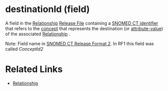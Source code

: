 # destinationId (field)

A field in the [Relationship](https://confluence.ihtsdotools.org/display/DOCGLOSS/Relationship "Glossary link: Relationship") [Release File](https://confluence.ihtsdotools.org/display/DOCGLOSS/Release+File "Glossary link: Release File") containing a [SNOMED CT identifier](https://confluence.ihtsdotools.org/display/DOCGLOSS/SNOMED+CT+identifier "Glossary link: SNOMED CT identifier") that refers to the [concept](https://confluence.ihtsdotools.org/display/DOCGLOSS/concept "Glossary link: concept") that represents the destination (or [attribute-value](https://confluence.ihtsdotools.org/display/DOCGLOSS/attribute-value "Glossary link: attribute-value")) of the associated [Relationship](https://confluence.ihtsdotools.org/display/DOCGLOSS/Relationship "Glossary link: Relationship") . 

Note: Field name in [SNOMED CT Release Format 2](https://confluence.ihtsdotools.org/display/DOCGLOSS/SNOMED+CT+Release+Format+2 "Glossary link: SNOMED CT Release Format 2"). In RF1 this field was called _ConceptId2_

# Related Links

  * [Relationship](https://confluence.ihtsdotools.org/display/DOCRELFMT/Relationship+file "Reference term: Relationship file")

